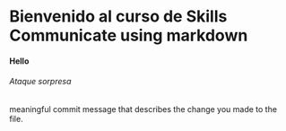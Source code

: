# Bienvenido al curso de Skills Communicate using markdown
#### Hello
###### Ataque sorpresa






































meaningful commit message that describes the change you made to the file.
